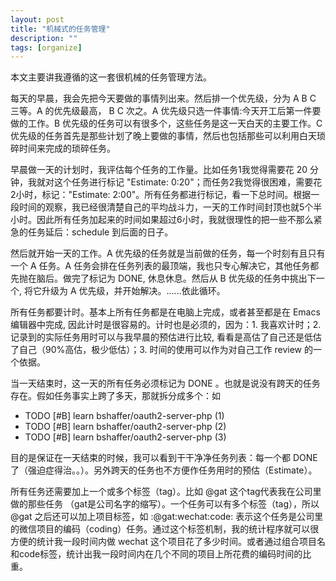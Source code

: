 ```yaml
---
layout: post
title: "机械式的任务管理"
description: ""
tags: [organize]
---
```



本文主要讲我遵循的这一套很机械的任务管理方法。

每天的早晨，我会先把今天要做的事情列出来。然后排一个优先级，分为 A B C 三等。A 的优先级最高， B C 次之。A 优先级只选一件事情:今天开工后第一件要做的工作。B 优先级的任务可以有很多个，这些任务是这一天白天的主要工作。C 优先级的任务首先是那些计划了晚上要做的事情，然后也包括那些可以利用白天琐碎时间来完成的琐碎任务。

早晨做一天的计划时，我评估每个任务的工作量。比如任务1我觉得需要花 20 分钟，我就对这个任务进行标记 "Estimate: 0:20"；而任务2我觉得很困难，需要花2小时，标记："Estimate: 2:00"。所有任务都进行标记，看一下总时间。根据一段时间的观察，我已经很清楚自己的平均战斗力，一天的工作时间封顶也就5个半小时。因此所有任务加起来的时间如果超过6小时，我就很理性的把一些不那么紧急的任务延后：schedule 到后面的日子。

然后就开始一天的工作。A 优先级的任务就是当前做的任务，每一个时刻有且只有一个 A 任务。A 任务会排在任务列表的最顶端，我也只专心解决它，其他任务都先抛在脑后。做完了标记为 DONE, 休息休息。然后从 B 优先级的任务中挑出下一个, 将它升级为 A 优先级，并开始解决。......依此循环。

所有任务都要计时。基本上所有任务都是在电脑上完成，或者甚至都是在 Emacs 编辑器中完成, 因此计时是很容易的。计时也是必须的，因为：1. 我喜欢计时；2. 记录到的实际任务用时可以与我早晨的预估进行比较, 看看是高估了自己还是低估了自己（90%高估，极少低估）；3. 时间的使用可以作为对自己工作 review 的一个依据。

当一天结束时，这一天的所有任务必须标记为 DONE 。也就是说没有跨天的任务存在。假如任务事实上跨了多天，那就拆分成多个：如

* TODO [#B] learn bshaffer/oauth2-server-php (1)
* TODO [#B] learn bshaffer/oauth2-server-php (2)
* TODO [#B] learn bshaffer/oauth2-server-php (3)

目的是保证在一天结束的时候，我可以看到干干净净任务列表：每一个都 DONE 了（强迫症得治。。）。另外跨天的任务也不方便作任务用时的预估（Estimate）。

所有任务还需要加上一个或多个标签（tag）。比如 @gat 这个tag代表我在公司里做的那些任务 （gat是公司名字的缩写）。一个任务可以有多个标签（tag），所以 @gat 之后还可以加上项目标签，如 :@gat:wechat:code: 表示这个任务是公司里的微信项目的编码（coding）任务。通过这个标签机制，我的统计程序就可以很方便的统计我一段时间内做 wechat 这个项目花了多少时间。或者通过组合项目名和code标签，统计出我一段时间内在几个不同的项目上所花费的编码时间的比重。
